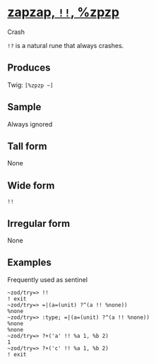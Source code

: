 [zapzap, `!!`, %zpzp](#zpzp)
============================

Crash

`!?` is a natural rune that always crashes.

Produces
--------

Twig: `[%zpzp ~]`

Sample
------

Always ignored

Tall form
---------

None

Wide form
---------

    !!

Irregular form
--------------

None

Examples
--------

Frequently used as sentinel

    ~zod/try=> !!
    ! exit
    ~zod/try=> =|(a=(unit) ?^(a !! %none))
    %none
    ~zod/try=> :type; =|(a=(unit) ?^(a !! %none))
    %none
    %none
    ~zod/try=> ?+('a' !! %a 1, %b 2)
    1
    ~zod/try=> ?+('c' !! %a 1, %b 2)
    ! exit
